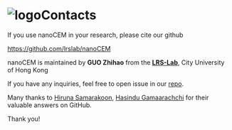 # ![logo](logo_tiny.png "nanoCEM")Contacts

If you use nanoCEM in your research, please cite our github 

https://github.com/lrslab/nanoCEM

nanoCEM is maintained by **GUO Zhihao** from the [**LRS-Lab**](https://lrslab.github.io/), City University of Hong Kong

If you have any inquiries, feel free to open issue in our [repo](https://github.com/lrslab/nanoCEM/issues).

Many thanks to [Hiruna Samarakoon](https://github.com/hiruna72), [Hasindu Gamaarachchi](https://github.com/hasindu2008)  for their valuable answers on GitHub.

Thank you!